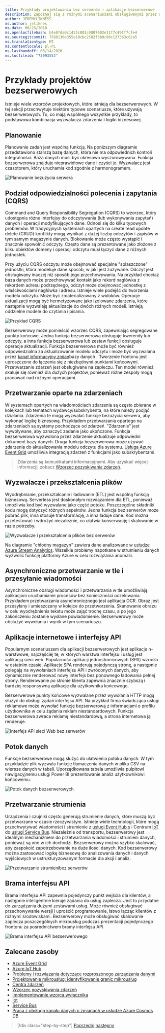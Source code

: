 ```yaml
---
title: Przykłady projektowania bez serwerów — aplikacje bezserwerowe
description: Zapoznaj się z różnymi scenariuszami obsługiwanymi przez architektury bezserwerowe, od planowania i przetwarzania opartego na zdarzeniach po wyzwalacze plików i proces strumienia.
author: JEREMYLIKNESS
ms.author: jeliknes
ms.date: 06/26/2018
ms.openlocfilehash: b4e8fda0c1423c881c0807602e11f7c49ff7cfe4
ms.sourcegitcommit: 7588136e355e10cbc2582f389c90c127363c02a5
ms.translationtype: MT
ms.contentlocale: pl-PL
ms.lasthandoff: 03/14/2020
ms.locfileid: "73093552"
---
```

# <a name="serverless-design-examples"></a>Przykłady projektów bezserwerowych

Istnieje wiele wzorców projektowych, które istnieją dla bezserwerowych. W tej sekcji przechwytuje niektóre typowe scenariusze, które używają bezserwerowych. To, co mają wspólnego wszystkie przykłady, to podstawowa kombinacja wyzwalacza zdarzenia i logiki biznesowej.

## <a name="scheduling"></a>Planowanie

Planowanie zadań jest wspólną funkcją. Na poniższym diagramie przedstawiono starszą bazę danych, która nie ma odpowiednich kontroli integralności. Baza danych musi być okresowo wyszorowywana. Funkcja bezserwerowa znajduje nieprawidłowe dane i czyści je. Wyzwalacz jest czasotorem, który uruchamia kod zgodnie z harmonogramem.

![Planowanie bezużycia serwera](./media/serverless-scheduling.png)

## <a name="command-and-query-responsibility-segregation-cqrs"></a>Podział odpowiedzialności polecenia i zapytania (CQRS)

Command and Query Responsibility Segregation (CQRS) to wzorzec, który udostępnia różne interfejsy do odczytywania (lub wykonywania zapytań) danych i operacji modyfikujących dane. Odnosi się do kilku typowych problemów. W tradycyjnych systemach opartych na create read update delete (CRUD) konflikty mogą wynikać z dużej liczby odczytów i zapisów w tym samym magazynie danych. Blokowanie może często wystąpić i znacznie spowolnić odczyty. Często dane są prezentowane jako złożone z kilku obiektów domeny i operacji odczytu musi łączyć dane z różnych jednostek.

Przy użyciu CQRS odczytu może obejmować specjalne "spłaszczone" jednostki, która modeluje dane sposób, w jaki jest zużywane. Odczyt jest obsługiwany inaczej niż sposób jego przechowywania. Na przykład chociaż baza danych może przechowywać kontakt jako rekord nagłówka z rekordem adresu podrzędnego, odczyt może obejmować jednostkę z właściwościami nagłówka i adresu. Istnieje wiele podejść do tworzenia modelu odczytu. Może być zmaterializowany z widoków. Operacje aktualizacji mogą być hermetyzowane jako izolowane zdarzenia, które następnie wyzwalają aktualizacje do dwóch różnych modeli. Istnieją oddzielne modele do czytania i pisania.

![Przykład CQRS](./media/cqrs-example.png)

Bezserwerowy może pomieścić wzorzec CQRS, zapewniając segregowane punkty końcowe. Jedna funkcja bezserwerowa obsługuje kwerendy lub odczyty, a inna funkcja bezserwerowa lub zestaw funkcji obsługuje operacje aktualizacji. Funkcja bezserwerowa może być również odpowiedzialna za aktualizowanie modelu odczytu i może być wyzwalana przez [kanał informacyjny zmian](https://docs.microsoft.com/azure/cosmos-db/change-feed)bazy danych . Tworzenie frontonu jest uproszczone do łączenia się z niezbędnymi punktami końcowymi. Przetwarzanie zdarzeń jest obsługiwane na zapleczu. Ten model również skaluje się również dla dużych projektów, ponieważ różne zespoły mogą pracować nad różnymi operacjami.

## <a name="event-based-processing"></a>Przetwarzanie oparte na zdarzeniach

W systemach opartych na wiadomościach zdarzenia są często zbierane w kolejkach lub tematach wydawcy/subskrybenta, na które należy podjąć działania. Zdarzenia te mogą wyzwalać funkcje bezużycia serwera, aby wykonać logikę biznesową. Przykładem przetwarzania opartego na zdarzeniach są systemy pochodzące od zdarzeń. "Zdarzenie" jest wywoływane, aby oznaczyć zadanie jako ukończone. Funkcja bezserwerowa wyzwolona przez zdarzenie aktualizuje odpowiedni dokument bazy danych. Druga funkcja bezserwerowa może używać zdarzenia do aktualizowania modelu odczytu dla systemu. [Usługa Azure Event Grid](https://docs.microsoft.com/azure/event-grid/overview) umożliwia integrację zdarzeń z funkcjami jako subskrybentami.

> Zdarzenia są komunikatami informacyjnymi. Aby uzyskać więcej informacji, zobacz [Wzorzec pozyskiwania zdarzeń](https://docs.microsoft.com/azure/architecture/patterns/event-sourcing).

## <a name="file-triggers-and-transformations"></a>Wyzwalacze i przekształcenia plików

Wyodrębnianie, przekształcanie i ładowanie (ETL) jest wspólną funkcją biznesową. Serverless jest doskonałym rozwiązaniem dla ETL, ponieważ umożliwia kod być wyzwalane jako część potoku. Poszczególne składniki kodu mogą dotyczyć różnych aspektów. Jedna funkcja bez serwerów może pobrać plik, inna stosuje transformację, a inna ładuje dane. Kod można przetestować i wdrożyć niezależnie, co ułatwia konserwację i skalowanie w razie potrzeby.

![Wyzwalacze i przekształcenia plików bez serwerów](./media/serverless-file-triggers.png)

Na diagramie "chłodny magazyn" zawiera dane analizowane w [usłudze Azure Stream Analytics](https://docs.microsoft.com/azure/stream-analytics). Wszelkie problemy napotkane w strumieniu danych wyzwolić funkcję platformy Azure w celu rozwiązania anomalii.

## <a name="asynchronous-background-processing-and-messaging"></a>Asynchroniczne przetwarzanie w tle i przesyłanie wiadomości

Asynchroniczne obsługi wiadomości i przetwarzania w tle umożliwiają aplikacjom uruchamianie procesów bez konieczności oczekiwania. Przykładem przetwarzania asynchronicznego jest aplikacja OCR. Obraz jest przesyłany i umieszczany w kolejce do przetworzenia. Skanowanie obrazu w celu wyodrębnienia tekstu może zająć trochę czasu, a po jego zakończeniu zostanie wysłane powiadomienie. Bezserwerowy może obsłużyć wywołania i wynik w tym scenariuszu.

## <a name="web-apps-and-apis"></a>Aplikacje internetowe i interfejsy API

Popularnym scenariuszem dla aplikacji bezserwerowych jest aplikacje n-warstwowe, najczęściej te, w których warstwa interfejsu i usług jest aplikacją sieci web. Popularność aplikacji jednostronicowych (SPA) wzrosła w ostatnim czasie. Aplikacje SPA renderują pojedynczą stronę, a następnie polegają na wywołaniach interfejsu API i zwróconych danych, aby dynamicznie renderować nowy interfejs bez ponownego ładowania pełnej strony. Renderowanie po stronie klienta zapewnia znacznie szybszą i bardziej responsywną aplikację dla użytkownika końcowego.

Bezserwerowe punkty końcowe wyzwalane przez wywołania HTTP mogą służyć do obsługi żądań interfejsu API. Na przykład firma świadcząca usługi reklamowe może wywołać funkcję bezserwerową z informacjami o profilu użytkownika w celu żądania reklam niestandardowych. Funkcja bezserwerowa zwraca reklamę niestandardową, a strona internetowa ją renderuje.

![Interfejs API sieci Web bez serwerów](./media/serverless-web-api.png)

## <a name="data-pipeline"></a>Potok danych

Funkcje bezserwerowe mogą służyć do ułatwienia potoku danych. W tym przykładzie plik wyzwala funkcję tłumaczenia danych w pliku CSV na wiersze danych w tabeli. Uporządkowana tabela umożliwia pulpitowi nawigacyjnemu usługi Power BI prezentowanie analiz użytkownikowi końcowemu.

![Potok danych bezserwerowych](./media/serverless-data-pipeline.png)

## <a name="stream-processing"></a>Przetwarzanie strumienia

Urządzenia i czujniki często generują strumienie danych, które muszą być przetwarzane w czasie rzeczywistym. Istnieje wiele technologii, które mogą przechwytywać wiadomości i strumienie z [usługi Event Hub s](https://docs.microsoft.com/azure/event-hubs/event-hubs-what-is-event-hubs) i Centrum [IoT](https://docs.microsoft.com/azure/iot-hub) do [usługi Service Bus](https://docs.microsoft.com/azure/service-bus). Niezależnie od transportu, bezserwerowy jest idealnym mechanizmem do przetwarzania wiadomości i strumieni danych, ponieważ są one w ich dochodzi. Bezserwerowy można szybko skalować, aby zaspokoić zapotrzebowanie na duże ilości danych. Kod bezserwerowy można zastosować logikę biznesową do analizowania danych i danych wyjściowych w ustrukturyzowanym formacie dla akcji i analiz.

![Przetwarzanie strumienibez serwerów](./media/serverless-stream-processing.png)

## <a name="api-gateway"></a>Brama interfejsu API

Brama interfejsu API zapewnia pojedynczy punkt wejścia dla klientów, a następnie inteligentnie kieruje żądania do usług zaplecza. Jest to przydatne do zarządzania dużymi zestawami usług. Może również obsługiwać przechowywanie wersji i uprościć programowanie, łatwo łącząc klientów z różnymi środowiskami. Bezserwerowy może obsługiwać skalowanie zaplecza poszczególnych mikrousług podczas prezentacji pojedynczego frontonu za pośrednictwem bramy interfejsu API.

![Brama interfejsu API bezserwerowego](./media/serverless-api-gateway.png)

## <a name="recommended-resources"></a>Zalecane zasoby

- [Azure Event Grid](https://docs.microsoft.com/azure/event-grid/overview)
- [Azure IoT Hub](https://docs.microsoft.com/azure/iot-hub)
- [Problemy i rozwiązania dotyczące rozproszonego zarządzania danymi](../microservices/architect-microservice-container-applications/distributed-data-management.md)
- [Projektowanie mikrousług: identyfikowanie granic mikrousług](https://docs.microsoft.com/azure/architecture/microservices/microservice-boundaries)
- [Centra zdarzeń](https://docs.microsoft.com/azure/event-hubs/event-hubs-what-is-event-hubs)
- [Wzorzec pozyskiwania zdarzeń](https://docs.microsoft.com/azure/architecture/patterns/event-sourcing)
- [Implementowanie wzorca wyłącznika](../microservices/implement-resilient-applications/implement-circuit-breaker-pattern.md)
- [Iot](https://docs.microsoft.com/azure/iot-hub)
- [Service Bus](https://docs.microsoft.com/azure/service-bus)
- [Praca z obsługą kanału danych o zmianach w usłudze Azure Cosmos DB](https://docs.microsoft.com/azure/cosmos-db/change-feed)

>[!div class="step-by-step"]
>[Poprzedni](serverless-architecture-considerations.md)
>[następny](azure-serverless-platform.md)
